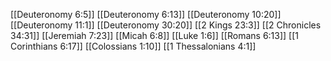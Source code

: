 [[Deuteronomy 6:5]]
[[Deuteronomy 6:13]]
[[Deuteronomy 10:20]]
[[Deuteronomy 11:1]]
[[Deuteronomy 30:20]]
[[2 Kings 23:3]]
[[2 Chronicles 34:31]]
[[Jeremiah 7:23]]
[[Micah 6:8]]
[[Luke 1:6]]
[[Romans 6:13]]
[[1 Corinthians 6:17]]
[[Colossians 1:10]]
[[1 Thessalonians 4:1]]
